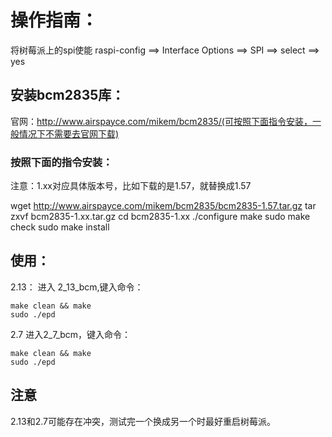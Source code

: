 # 操作指南：
将树莓派上的spi使能
raspi-config ==> Interface Options ==> SPI ==> select ==> yes

## 安装bcm2835库：
官网：http://www.airspayce.com/mikem/bcm2835/(可按照下面指令安装，一般情况下不需要去官网下载)


### 按照下面的指令安装：
注意：1.xx对应具体版本号，比如下载的是1.57，就替换成1.57

wget http://www.airspayce.com/mikem/bcm2835/bcm2835-1.57.tar.gz 
tar zxvf bcm2835-1.xx.tar.gz
cd bcm2835-1.xx
./configure
make
sudo make check
sudo make install


## 使用：
2.13：
进入 2_13_bcm,键入命令：

    make clean && make
    sudo ./epd

2.7
进入2_7_bcm，键入命令：

    make clean && make
    sudo ./epd


## 注意
2.13和2.7可能存在冲突，测试完一个换成另一个时最好重启树莓派。

